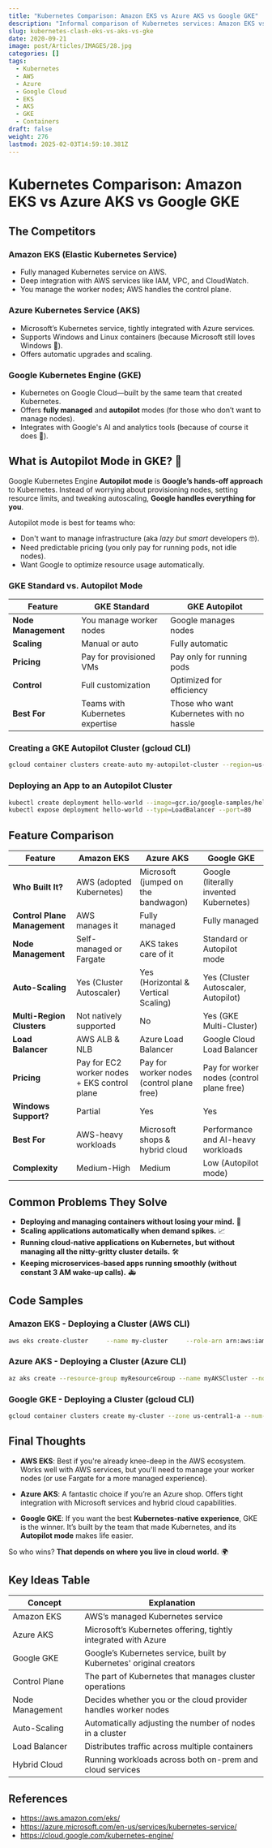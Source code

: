 ```yaml
---
title: "Kubernetes Comparison: Amazon EKS vs Azure AKS vs Google GKE"
description: "Informal comparison of Kubernetes services: Amazon EKS vs Azure Kubernetes Service (AKS) vs Google Kubernetes Engine (GKE)."
slug: kubernetes-clash-eks-vs-aks-vs-gke
date: 2020-09-21
image: post/Articles/IMAGES/28.jpg
categories: []
tags:
  - Kubernetes
  - AWS
  - Azure
  - Google Cloud
  - EKS
  - AKS
  - GKE
  - Containers
draft: false
weight: 276
lastmod: 2025-02-03T14:59:10.381Z
---
```

# Kubernetes Comparison: Amazon EKS vs Azure AKS vs Google GKE

<!-- 
## Introduction

Welcome to the **Kubernetes Royal Rumble**, where the biggest cloud platforms throw their managed Kubernetes services into the ring! 🤼‍♂️

In the red corner, we have **Amazon EKS**—the heavyweight champion of the AWS ecosystem, bringing the power of Kubernetes to the world's most popular cloud.

In the blue corner, it’s **Azure Kubernetes Service (AKS)**—Microsoft's fully managed Kubernetes solution that integrates seamlessly with all things Azure.

And in the green corner, straight from Google HQ, we have **Google Kubernetes Engine (GKE)**—the platform created by the **same** folks who invented Kubernetes! (Talk about home-field advantage. 😏)

Let’s break it all down and see which Kubernetes service deserves the crown! 👑
-->

## The Competitors

### **Amazon EKS (Elastic Kubernetes Service)**

* Fully managed Kubernetes service on AWS.
* Deep integration with AWS services like IAM, VPC, and CloudWatch.
* You manage the worker nodes; AWS handles the control plane.

### **Azure Kubernetes Service (AKS)**

* Microsoft’s Kubernetes service, tightly integrated with Azure services.
* Supports Windows and Linux containers (because Microsoft still loves Windows 💙).
* Offers automatic upgrades and scaling.

### **Google Kubernetes Engine (GKE)**

* Kubernetes on Google Cloud—built by the same team that created Kubernetes.
* Offers **fully managed** and **autopilot** modes (for those who don’t want to manage nodes).
* Integrates with Google's AI and analytics tools (because of course it does 🤖).

## What is Autopilot Mode in GKE? 🚀

Google Kubernetes Engine **Autopilot mode** is **Google’s hands-off approach** to Kubernetes. Instead of worrying about provisioning nodes, setting resource limits, and tweaking autoscaling, **Google handles everything for you**.

Autopilot mode is best for teams who:

* Don't want to manage infrastructure (aka *lazy but smart* developers 🤓).
* Need predictable pricing (you only pay for running pods, not idle nodes).
* Want Google to optimize resource usage automatically.

### **GKE Standard vs. Autopilot Mode**

| Feature             | GKE Standard                    | GKE Autopilot                            |
| ------------------- | ------------------------------- | ---------------------------------------- |
| **Node Management** | You manage worker nodes         | Google manages nodes                     |
| **Scaling**         | Manual or auto                  | Fully automatic                          |
| **Pricing**         | Pay for provisioned VMs         | Pay only for running pods                |
| **Control**         | Full customization              | Optimized for efficiency                 |
| **Best For**        | Teams with Kubernetes expertise | Those who want Kubernetes with no hassle |

### **Creating a GKE Autopilot Cluster (gcloud CLI)**

```sh
gcloud container clusters create-auto my-autopilot-cluster --region=us-central1
```

### **Deploying an App to an Autopilot Cluster**

```sh
kubectl create deployment hello-world --image=gcr.io/google-samples/hello-app:1.0
kubectl expose deployment hello-world --type=LoadBalancer --port=80
```

## Feature Comparison

| Feature                      | Amazon EKS                                   | Azure AKS                                 | Google GKE                                |
| ---------------------------- | -------------------------------------------- | ----------------------------------------- | ----------------------------------------- |
| **Who Built It?**            | AWS (adopted Kubernetes)                     | Microsoft (jumped on the bandwagon)       | Google (literally invented Kubernetes)    |
| **Control Plane Management** | AWS manages it                               | Fully managed                             | Fully managed                             |
| **Node Management**          | Self-managed or Fargate                      | AKS takes care of it                      | Standard or Autopilot mode                |
| **Auto-Scaling**             | Yes (Cluster Autoscaler)                     | Yes (Horizontal & Vertical Scaling)       | Yes (Cluster Autoscaler, Autopilot)       |
| **Multi-Region Clusters**    | Not natively supported                       | No                                        | Yes (GKE Multi-Cluster)                   |
| **Load Balancer**            | AWS ALB & NLB                                | Azure Load Balancer                       | Google Cloud Load Balancer                |
| **Pricing**                  | Pay for EC2 worker nodes + EKS control plane | Pay for worker nodes (control plane free) | Pay for worker nodes (control plane free) |
| **Windows Support?**         | Partial                                      | Yes                                       | Yes                                       |
| **Best For**                 | AWS-heavy workloads                          | Microsoft shops & hybrid cloud            | Performance and AI-heavy workloads        |
| **Complexity**               | Medium-High                                  | Medium                                    | Low (Autopilot mode)                      |

## Common Problems They Solve

* **Deploying and managing containers without losing your mind.** 🤯
* **Scaling applications automatically when demand spikes.** 📈
* **Running cloud-native applications on Kubernetes, but without managing all the nitty-gritty cluster details.** 🛠️
* **Keeping microservices-based apps running smoothly (without constant 3 AM wake-up calls).** 🚑

## Code Samples

### **Amazon EKS - Deploying a Cluster (AWS CLI)**

```sh
aws eks create-cluster     --name my-cluster     --role-arn arn:aws:iam::123456789012:role/EKSClusterRole     --resources-vpc-config subnetIds=subnet-abcde12345,subnet-67890fghij,securityGroupIds=sg-abcdefgh
```

### **Azure AKS - Deploying a Cluster (Azure CLI)**

```sh
az aks create --resource-group myResourceGroup --name myAKSCluster --node-count 2 --enable-addons monitoring --generate-ssh-keys
```

### **Google GKE - Deploying a Cluster (gcloud CLI)**

```sh
gcloud container clusters create my-cluster --zone us-central1-a --num-nodes=2
```

## Final Thoughts

* **AWS EKS**: Best if you're already knee-deep in the AWS ecosystem. Works well with AWS services, but you'll need to manage your worker nodes (or use Fargate for a more managed experience).

* **Azure AKS**: A fantastic choice if you’re an Azure shop. Offers tight integration with Microsoft services and hybrid cloud capabilities.

* **Google GKE**: If you want the best **Kubernetes-native experience**, GKE is the winner. It’s built by the team that made Kubernetes, and its **Autopilot mode** makes life easier.

So who wins? **That depends on where you live in cloud world.** 🌍

## Key Ideas Table

| Concept         | Explanation                                                         |
| --------------- | ------------------------------------------------------------------- |
| Amazon EKS      | AWS’s managed Kubernetes service                                    |
| Azure AKS       | Microsoft’s Kubernetes offering, tightly integrated with Azure      |
| Google GKE      | Google’s Kubernetes service, built by Kubernetes' original creators |
| Control Plane   | The part of Kubernetes that manages cluster operations              |
| Node Management | Decides whether you or the cloud provider handles worker nodes      |
| Auto-Scaling    | Automatically adjusting the number of nodes in a cluster            |
| Load Balancer   | Distributes traffic across multiple containers                      |
| Hybrid Cloud    | Running workloads across both on-prem and cloud services            |

## References

* https://aws.amazon.com/eks/
* https://azure.microsoft.com/en-us/services/kubernetes-service/
* https://cloud.google.com/kubernetes-engine/
